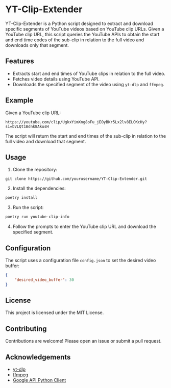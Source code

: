 # YT-Clip-Extender

YT-Clip-Extender is a Python script designed to extract and download specific segments of YouTube videos based on YouTube clip URLs. Given a YouTube clip URL, this script queries the YouTube APIs to obtain the start and end time codes of the sub-clip in relation to the full video and downloads only that segment.

## Features

- Extracts start and end times of YouTube clips in relation to the full video.
- Fetches video details using YouTube API.
- Downloads the specified segment of the video using `yt-dlp` and `ffmpeg`.

## Example

Given a YouTube clip URL:

```
https://youtube.com/clip/UgkxYimXng8oFu_jEOyBKr5Lx2lv8ELOKcHy?si=bVLQt1Bdnk8AkusH
```

The script will return the start and end times of the sub-clip in relation to the full video and download that segment.

## Usage

1. Clone the repository:
```
git clone https://github.com/yourusername/YT-Clip-Extender.git
```

2. Install the dependencies:

```sh
poetry install
```

3. Run the script:
```sh
poetry run youtube-clip-info
```

4. Follow the prompts to enter the YouTube clip URL and download the specified segment.

## Configuration

The script uses a configuration file `config.json` to set the desired video buffer:
```json:yt-clip-extender/config.json
{
    "desired_video_buffer": 30
}
```

## License

This project is licensed under the MIT License.

## Contributing

Contributions are welcome! Please open an issue or submit a pull request.

## Acknowledgements

- [yt-dlp](https://github.com/yt-dlp/yt-dlp)
- [ffmpeg](https://ffmpeg.org/)
- [Google API Python Client](https://github.com/googleapis/google-api-python-client)
